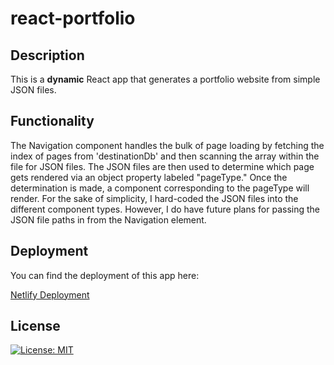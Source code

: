 # react-portfolio

## Description
This is a **dynamic** React app that generates a portfolio website from simple JSON files.  

## Functionality
The Navigation component handles the bulk of page loading by fetching the index of pages from 'destinationDb' and then scanning the array within the file for JSON files.  The JSON files are then used to determine which page gets rendered via an object property labeled "pageType."  Once the determination is made, a component corresponding to the pageType will render.  For the sake of simplicity, I hard-coded the JSON files into the different component types.  However, I do have future plans for passing the JSON file paths in from the Navigation element.  

## Deployment
You can find the deployment of this app here:

[Netlify Deployment](https://65e57600588162000853fe50--keen-cocada-d4c873.netlify.app/)

## License
[![License: MIT](https://img.shields.io/badge/License-MIT-yellow.svg)](https://opensource.org/licenses/MIT)
